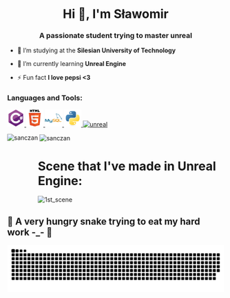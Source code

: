 <h1 align="center">Hi 👋, I'm Sławomir</h1>
<h3 align="center">A passionate student trying to master unreal</h3>

- 🔭 I’m studying at the **Silesian University of Technology**

- 🌱 I’m currently learning **Unreal Engine**

- ⚡ Fun fact **I love pepsi <3**

<h3 align="left">Languages and Tools:</h3>
<p align="left"> <a href="https://www.w3schools.com/cs/" target="_blank" rel="noreferrer"> <img src="https://raw.githubusercontent.com/devicons/devicon/master/icons/csharp/csharp-original.svg" alt="csharp" width="40" height="40"/> </a> <a href="https://www.w3.org/html/" target="_blank" rel="noreferrer"> <img src="https://raw.githubusercontent.com/devicons/devicon/master/icons/html5/html5-original-wordmark.svg" alt="html5" width="40" height="40"/> </a> <a href="https://www.mysql.com/" target="_blank" rel="noreferrer"> <img src="https://raw.githubusercontent.com/devicons/devicon/master/icons/mysql/mysql-original-wordmark.svg" alt="mysql" width="40" height="40"/> </a> <a href="https://www.python.org" target="_blank" rel="noreferrer"> <img src="https://raw.githubusercontent.com/devicons/devicon/master/icons/python/python-original.svg" alt="python" width="40" height="40"/> </a> <a href="https://unrealengine.com/" target="_blank" rel="noreferrer"> <img src="https://raw.githubusercontent.com/kenangundogan/fontisto/036b7eca71aab1bef8e6a0518f7329f13ed62f6b/icons/svg/brand/unreal-engine.svg" alt="unreal" width="40" height="40"/> </a> </p>

<p><img align="left" src="https://github-readme-stats.vercel.app/api/top-langs?username=sanczan&show_icons=true&locale=en&layout=compact&theme=dracula" alt="sanczan" height="150" /></p>

<p>&nbsp;<img align="center" src="https://github-readme-stats.vercel.app/api?username=sanczan&show_icons=true&locale=en&theme=dracula" alt="sanczan" height="150" /></p>





###
<h1>Scene that I've made in Unreal Engine:</h1>

![1st_scene](https://github.com/sanczan/sanczan/assets/97993763/c61b4be6-91cc-46b1-9bf9-bafaf95d9a83)

###

<h2>🐍 A very hungry snake trying to eat my hard work -_- 🐍</h2>
<img src="https://raw.githubusercontent.com/sanczan/sanczan/output/github-contribution-grid-snake.svg" alt="Snake animation" />

###
